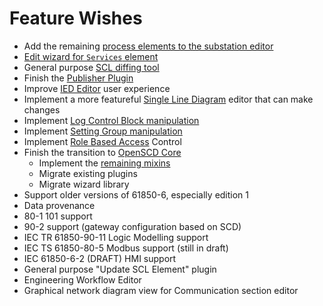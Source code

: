 # Feature Wishes

- Add the remaining [process elements to the substation editor](https://github.com/openscd/open-scd/projects/1)
- [Edit wizard for `Services` element](https://github.com/openscd/open-scd/projects/17)
- General purpose [SCL diffing tool](https://github.com/openscd/open-scd/projects/16)
- Finish the [Publisher Plugin](https://github.com/openscd/open-scd/projects/14)
- Improve [IED Editor](https://github.com/openscd/open-scd/projects/11) user experience
- Implement a more featureful [Single Line Diagram](https://github.com/openscd/open-scd/projects/7) editor that can make changes
- Implement [Log Control Block manipulation](https://github.com/openscd/open-scd/issues/148)
- Implement [Setting Group manipulation](https://github.com/openscd/open-scd/issues/149)
- Implement [Role Based Access](https://github.com/openscd/open-scd/issues/167) Control
- Finish the transition to [OpenSCD Core](https://github.com/openscd/open-scd-core/)
  - Implement the [remaining mixins](https://github.com/openscd/open-scd-core/projects?type=classic)
  - Migrate existing plugins
  - Migrate wizard library
- Support older versions of 61850-6, especially edition 1
- Data provenance
- 80-1 101 support
- 90-2 support (gateway configuration based on SCD)
- IEC TR 61850-90-11 Logic Modelling support
- IEC TS 61850-80-5 Modbus support (still in draft)
- IEC 61850-6-2 (DRAFT) HMI support
- General purpose "Update SCL Element" plugin
- Engineering Workflow Editor
- Graphical network diagram view for Communication section editor